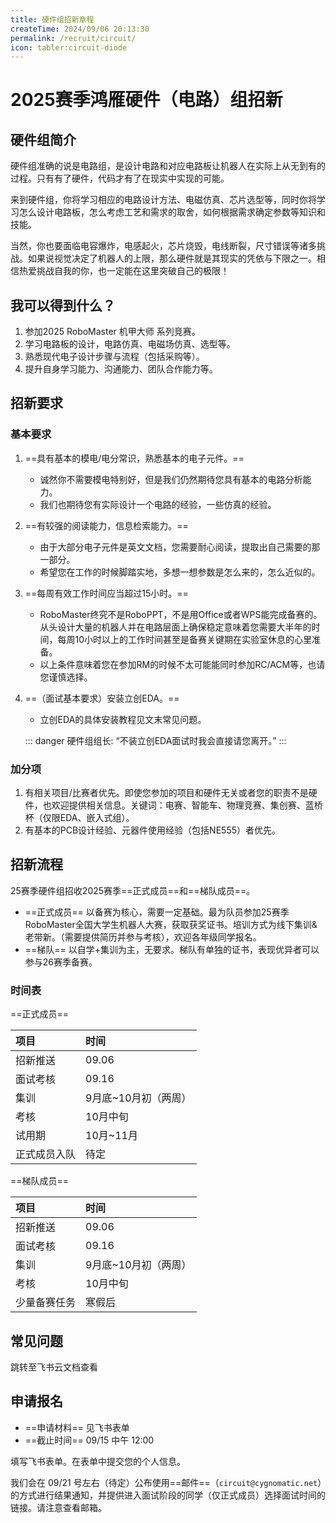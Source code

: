 ```yaml
---
title: 硬件组招新章程
createTime: 2024/09/06 20:13:30
permalink: /recruit/circuit/ 
icon: tabler:circuit-diode
---
```


# 2025赛季鸿雁硬件（电路）组招新

## 硬件组简介

硬件组准确的说是电路组，是设计电路和对应电路板让机器人在实际上从无到有的过程。只有有了硬件，代码才有了在现实中实现的可能。

来到硬件组，你将学习相应的电路设计方法、电磁仿真、芯片选型等，同时你将学习怎么设计电路板，怎么考虑工艺和需求的取舍，如何根据需求确定参数等知识和技能。

当然，你也要面临电容爆炸，电感起火，芯片烧毁，电线断裂，尺寸错误等诸多挑战。如果说视觉决定了机器人的上限，那么硬件就是其现实的凭依与下限之一。相信热爱挑战自我的你，也一定能在这里突破自己的极限！

## 我可以得到什么？

1. 参加2025 RoboMaster 机甲大师 系列竞赛。
2. 学习电路板的设计，电路仿真、电磁场仿真、选型等。
3. 熟悉现代电子设计步骤与流程（包括采购等）。
4. 提升自身学习能力、沟通能力、团队合作能力等。

## 招新要求

### 基本要求

1. ==具有基本的模电/电分常识，熟悉基本的电子元件。==
    - 诚然你不需要模电特别好，但是我们仍然期待您具有基本的电路分析能力。
    - 我们也期待您有实际设计一个电路的经验，一些仿真的经验。
2. ==有较强的阅读能力，信息检索能力。==
    - 由于大部分电子元件是英文文档，您需要耐心阅读，提取出自己需要的那一部分。
    - 希望您在工作的时候脚踏实地，多想一想参数是怎么来的，怎么近似的。
3. ==每周有效工作时间应当超过15小时。==
    - RoboMaster终究不是RoboPPT，不是用Office或者WPS能完成备赛的。从头设计大量的机器人并在电路层面上确保稳定意味着您需要大半年的时间，每周10小时以上的工作时间甚至是备赛关键期在实验室休息的心里准备。
    - 以上条件意味着您在参加RM的时候不太可能能同时参加RC/ACM等，也请您谨慎选择。
4. ==（面试基本要求）安装立创EDA。==
    - 立创EDA的具体安装教程见文末常见问题。

    ::: danger
    硬件组组长: “不装立创EDA面试时我会直接请您离开。”
    :::

### 加分项

1. 有相关项目/比赛者优先。即使您参加的项目和硬件无关或者您的职责不是硬件，也欢迎提供相关信息。关键词：电赛、智能车、物理竞赛、集创赛、蓝桥杯（仅限EDA、嵌入式组）。
2. 有基本的PCB设计经验、元器件使用经验（包括NE555）者优先。

## 招新流程

25赛季硬件组招收2025赛季==正式成员==和==梯队成员==。

- ==正式成员== 以备赛为核心，需要一定基础。最为队员参加25赛季RoboMaster全国大学生机器人大赛，获取获奖证书。培训方式为线下集训&老带新。（需要提供简历并参与考核），欢迎各年级同学报名。
- ==梯队== 以自学+集训为主，无要求。梯队有单独的证书，表现优异者可以参与26赛季备赛。

### 时间表

==正式成员==

| 项目     | 时间           |
|:------ |:------------ |
| 招新推送   | 09.06        |
| 面试考核   | 09.16        |
| 集训     | 9月底~10月初（两周） |
| 考核     | 10月中旬        |
| 试用期    | 10月~11月      |
| 正式成员入队 | 待定           |

==梯队成员==

| 项目     | 时间           |
|:------ |:------------ |
| 招新推送   | 09.06        |
| 面试考核   | 09.16       |
| 集训     | 9月底~10月初（两周） |
| 考核     | 10月中旬        |
| 少量备赛任务 | 寒假后          |

## 常见问题

<LinkCard title="硬件组 FAQ" icon="ph:question" href="https://cygnomatic.feishu.cn/sheets/Q7EUsFNjFhtXzWt9o5fcJZKAnCb?sheet=41ablE">
跳转至飞书云文档查看
</LinkCard>

## 申请报名

- ==申请材料== 见飞书表单
- ==截止时间== 09/15 中午 12:00

<LinkCard title="提交申请" icon="ph:hand" href="https://cygnomatic.feishu.cn/share/base/form/shrcn9ew85ZgE0JWY70K9JwiKng">
填写飞书表单。在表单中提交您的个人信息。
</LinkCard>

我们会在 09/21 号左右（待定）公布使用==邮件==（`circuit@cygnomatic.net`）的方式进行结果通知，并提供进入面试阶段的同学（仅正式成员）选择面试时间的链接。请注意查看邮箱。
